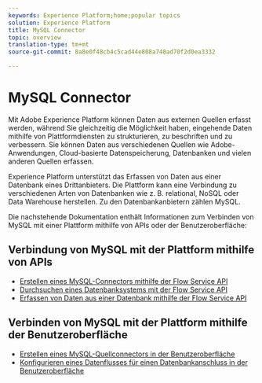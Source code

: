 ```yaml
---
keywords: Experience Platform;home;popular topics
solution: Experience Platform
title: MySQL Connector
topic: overview
translation-type: tm+mt
source-git-commit: 8a8e0f48cb4c5cad44e808a740ad70f2d0ea3332

---
```



# MySQL Connector

Mit Adobe Experience Platform können Daten aus externen Quellen erfasst werden, während Sie gleichzeitig die Möglichkeit haben, eingehende Daten mithilfe von Plattformdiensten zu strukturieren, zu beschriften und zu verbessern. Sie können Daten aus verschiedenen Quellen wie Adobe-Anwendungen, Cloud-basierte Datenspeicherung, Datenbanken und vielen anderen Quellen erfassen.

Experience Platform unterstützt das Erfassen von Daten aus einer Datenbank eines Drittanbieters. Die Plattform kann eine Verbindung zu verschiedenen Arten von Datenbanken wie z. B. relational, NoSQL oder Data Warehouse herstellen. Zu den Datenbankanbietern zählen MySQL.

Die nachstehende Dokumentation enthält Informationen zum Verbinden von MySQL mit einer Plattform mithilfe von APIs oder der Benutzeroberfläche:

## Verbindung von MySQL mit der Plattform mithilfe von APIs

- [Erstellen eines MySQL-Connectors mithilfe der Flow Service API](../../tutorials/api/create/databases/mysql.md)
- [Durchsuchen eines Datenbanksystems mit der Flow Service API](../../tutorials/api/explore/database-nosql.md)
- [Erfassen von Daten aus einer Datenbank mithilfe der Flow Service API](../../tutorials/api/collect/database-nosql.md)

## Verbinden von MySQL mit der Plattform mithilfe der Benutzeroberfläche

- [Erstellen eines MySQL-Quellconnectors in der Benutzeroberfläche](../../tutorials/ui/create/databases/mysql.md)
- [Konfigurieren eines Datenflusses für einen Datenbankanschluss in der Benutzeroberfläche](../../tutorials/ui/dataflow/databases.md)